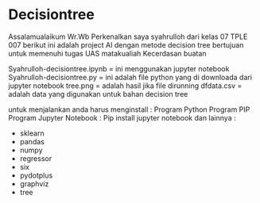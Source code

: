 # Decisiontree
Assalamualaikum Wr.Wb
Perkenalkan saya syahrulloh dari kelas 07 TPLE 007
berikut ini adalah project AI dengan metode decision tree
bertujuan untuk memenuhi tugas UAS matakualiah Kecerdasan buatan

Syahrulloh-decisiontree.ipynb = ini menggunakan jupyter notebook
Syahrulloh-decisiontree.py    = ini adalah file python yang di downloada dari jupyter notebook
tree.png                      = adalah hasil jika file dirunning
dfdata.csv                    = adalah data yang digunakan untuk bahan decision tree

untuk menjalankan anda harus menginstall :
Program Python
Program PIP
Program Jupyter Notebook : Pip install jupyter notebook
dan lainnya : 
- sklearn
- pandas
- numpy
- regressor
- six
- pydotplus
- graphviz
- tree
